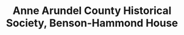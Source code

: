 ---
layout: repo
title: "Anne Arundel County Historical Society, Benson-Hammond House"
id: 1819
permalink: repos/1819/
---